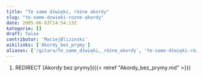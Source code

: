 ```yaml
---
title: "Te same dźwięki, różne akordy"
slug: "te-same-dzwieki-rozne-akordy"
date: 2005-06-03T14:54:13Z
kategorie: []
draft: false
contributor: 'MaciejBlizinski'
wikilinks: ['Akordy_bez_prymy']
aliases: ['/gitara/Te_same_dźwięki,_różne_akordy', 'te-same-dźwięki-różne-akordy']
---
```

1.  REDIRECT [Akordy bez prymy]({{< relref "Akordy_bez_prymy.md" >}})
